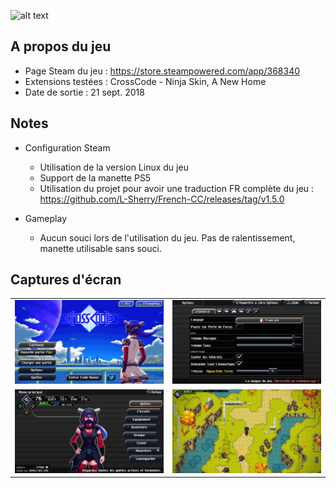 ![alt text](https://raw.githubusercontent.com/AkinaUsagiAi/Steam-Proton-Tools-and-Datas/main/CrossCode/banniere.jpg)

## A propos du jeu

- Page Steam du jeu : https://store.steampowered.com/app/368340
- Extensions testées : CrossCode - Ninja Skin, A New Home
- Date de sortie : 21 sept. 2018

## Notes

- Configuration Steam
  - Utilisation de la version Linux du jeu
  - Support de la manette PS5
  - Utilisation du projet pour avoir une traduction FR complète du jeu : https://github.com/L-Sherry/French-CC/releases/tag/v1.5.0

- Gameplay
  - Aucun souci lors de l'utilisation du jeu. Pas de ralentissement, manette utilisable sans souci.

## Captures d'écran

<table>
  <tr>
    <td><img src="https://raw.githubusercontent.com/AkinaUsagiAi/Steam-Proton-Outils-Astuces/main/CrossCode/capture-1.jpg" /></td>
    <td><img src="https://raw.githubusercontent.com/AkinaUsagiAi/Steam-Proton-Outils-Astuces/main/CrossCode/capture-2.jpg" /></td>
  </tr>
  <tr>
    <td><img src="https://raw.githubusercontent.com/AkinaUsagiAi/Steam-Proton-Outils-Astuces/main/CrossCode/capture-3.jpg" /></td>
    <td><img src="https://raw.githubusercontent.com/AkinaUsagiAi/Steam-Proton-Outils-Astuces/main/CrossCode/capture-4.jpg" /></td>
  </tr>
</table>

